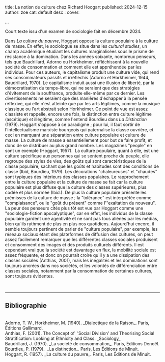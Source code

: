 title: La notion de culture chez Richard Hoogart
published: 2024-12-15
author: zoe
cat: default
desc : 
cover: 

...

Court texte issu d'un examen de sociologie fait en décembre 2024. 

Dans _La culture du pauvre_, Hoggart oppose la culture populaire à la culture de masse. En effet, le sociologue se situe dans les _cultural studies_, un champ académique étudiant les cultures marginalisées sous le prisme de résistance à la domination. Dans les années soixante, nombreux penseurs, tels que Baudrillard, Adorno ou Horkheimer, réfléchissent à la nouvelle société de consommation et comment elle est appréhendée par les individus. Pour ces auteurs, le capitalisme produit une culture vide, qui rend ses consommateurs passifs et irréfléchis (Adorno et Horkheimer, 1944, Baudrillard, 1970). Le capitalisme induit aussi une illusion de liberté, par la démocratisation du temps-libre, qui ne seraient que des stratégies d'évitement de la souffrance, produite elle-même par ce dernier. Les divertissements ne seraient que des manières d'échapper à la pensée réflexive, qui elle n'est atteinte que par les arts légitimes, comme la musique classique ou l'art abstrait selon Horkheimer. Ce point de vue est assez classiste et rappelle, encore une fois, la distinction entre culture légitime (ascétique) et illégitime, comme l'entend Bourdieu dans _La Distinction_ (1979). Hoggart s'oppose à ce paradigme ; pour lui, il faut sortir de l'intellectualisme marxiste bourgeois qui paternalise la classe ouvrière, et ceci en marquant une séparation entre culture populaire et culture de masse. La culture de masse a essentiellement pour but de faire profit, et donc de se distribuer au plus grand nombre. Les magazines "people" en sont un exemple (Hoggart, 1957).  La culture populaire, quant à elle, est une culture spécifique aux personnes qui se sentent proche du peuple, elle regroupe des styles de vies, des goûts qui sont caractéristiques de la classe populaire, sachant que les goûts et habitudes sont des conditions de classe (Ibid, Bourdieu, 1979). Les décorations "chaleureuses" et "chaudes" sont typiques des intérieurs des classes populaires. Le rapprochement entre la culture populaire et la culture de masse se fait car la culture populaire est plus diffuse que la culture des classes supérieures, plus codée et plus normée (Ibid.). De plus la culture populaire présente les prémisses de la culture de masse ; la "tolérance" est interprétée comme "complaisance", ou le "goût du présent" comme l'"exaltation du nouveau". La peur des penseurs cités plus tôt est vue par Hoggart comme une "sociologie-fiction apocalyptique", car en effet, les individus de la classe populaire gardent une agentivité et ne sont pas tous aliénés par les médias, bien qu'ils rythment de plus en plus nos quotidiens. Aujourd'hui encore, il semble toujours pertinent de parler de "culture populaire", par exemple, les réseaux sociaux étant des plateformes de diffusion des cultures, on peut assez facilement remarquer que les différentes classes sociales produisent et consomment des images et des produits culturels différents. Il est cependant vrai que la société est davantage en flux, la mobilité sociale est assez fréquente, et donc on pourrait croire qu'il y a une dissipation des classes sociales (Anthias, 2001), mais les inégalités et les dominations sont toujours ancrées dans nos sociétés, et les volontés de différenciation entre classes sociales, notamment par la consommation de certaines cultures, sont toujours évidentes.

<br>

---

## Bibliographie
<br>
Adorno, T. W., Horkheimer, M. (1940). _Dialectique de la Raison_. Paris, Éditions Gallimard.
<br>
Anthias, F. (2001). The Concept of  'Social Division' and Theorising Social Stratification: Looking at Ethnicity and Class. _Sociology_
<br>
Baudrillard, J. (1970). _La société de consommation_. Paris, Éditions Denoël.
<br>
Bourdieu, P. (1979).  _La distinction_. Paris, Les Éditions de Minuit.
<br>
Hoggart, R. (1957). _La culture du pauvre_. Paris, Les Éditions de Minuit.
<br>